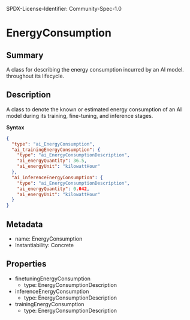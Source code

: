 SPDX-License-Identifier: Community-Spec-1.0

# EnergyConsumption

## Summary

A class for describing the energy consumption incurred by an AI model.
throughout its lifecycle.

## Description

A class to denote the known or estimated energy consumption of an AI model
during its training, fine-tuning, and inference stages.

**Syntax**

```json
{
  "type": "ai_EnergyConsumption",
  "ai_trainingEnergyConsumption": {
    "type": "ai_EnergyConsumptionDescription",
    "ai_energyQuantity": 36.5,
    "ai_energyUnit": "kilowattHour"
  },
  "ai_inferenceEnergyConsumption": {
    "type": "ai_EnergyConsumptionDescription",
    "ai_energyQuantity": 0.042,
    "ai_energyUnit": "kilowattHour"
  }
}
```

## Metadata

- name: EnergyConsumption
- Instantiability: Concrete

## Properties

- finetuningEnergyConsumption
  - type: EnergyConsumptionDescription
- inferenceEnergyConsumption
  - type: EnergyConsumptionDescription
- trainingEnergyConsumption
  - type: EnergyConsumptionDescription

